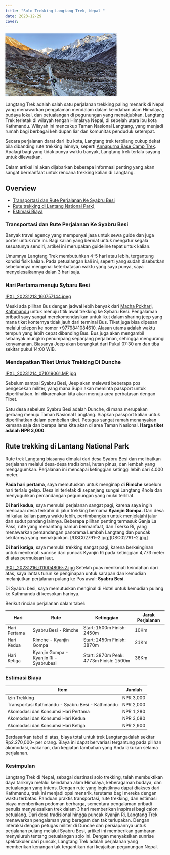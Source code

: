 ```yaml
---
title: "Solo Trekking Langtang Trek, Nepal "
date: 2023-12-29
cover:
---
```

![PXL_20231215_103652543-EDIT.jpg](PXL_20231215_103652543-EDIT.jpg)

Langtang Trek adalah salah satu perjalanan trekking paling menarik di Nepal yang menawarkan pengalaman mendalam dalam keindahan alam Himalaya, budaya lokal, dan petualangan di pegunungan yang menakjubkan. Langtang Trek terletak di wilayah tengah Himalaya Nepal, di sebelah utara ibu kota Kathmandu. Wilayah ini mencakup Taman Nasional Langtang, yang menjadi rumah bagi berbagai kehidupan liar dan komunitas penduduk setempat.

Secara perjalanan darat dari Ibu kota, Langtang trek terbilang cukup dekat bila dibanding rute trekking lainnya, seperti [Annapurna Base Camp Trek](https://lelunga.id/posts/trekking-independen-ke-annapurna-base-camp/). Apalagi bagi yang tidak punya waktu banyak, Langtang trek terlalu sayang untuk dilewatkan. 

Dalam artikel ini akan dijabarkan beberapa informasi penting yang akan sangat bermanfaat untuk rencana trekking kalian di Langtang.

## Overview

- [Transportasi dan Rute Perjalanan Ke Syabru Besi](#transportasi-dan-rute-perjlanan-ke-syabru-besi)
- [Rute trekking di Lantang National Park)](#rute-trekking-di-langtang-national-park)
- [Estimasi Biaya](#estimasi-biaya)

### Transportasi dan Rute Perjalanan Ke Syabru Besi

Banyak travel agency yang mempunyai jasa untuk sewa guide dan juga porter untuk rute ini. Bagi kalian yang berniat untuk mengatur segala sesuatunya sendiri, artikel ini merupakan guideline tepat untuk kalian.

Umumnya Langtang Trek membutuhkan 4-5 hari atau lebih, tergantung kondisi fisik kalian. Pada petualangan kali ini, seperti yang sudah disebutkan sebelumnya mengenai keterbatasan waktu yang saya punya, saya menyelesaikannya dalan 3 hari saja.

### Hari Pertama menuju Sybaru Besi

[!PXL_20231213_160757144.jpeg](PXL_20231213_160757144.jpeg)

Meski ada pilihan Bus dengan jadwal lebih banyak dari [Macha Pokhari, Kathmandu](https://maps.app.goo.gl/4H1JfwLTM3q2vQVd9) untuk menuju titik awal trekking ke Sybaru Besi. Pengalaman pribadi sayy sangat merekomendasikan untuk ikut dalam sharing jeep yang mana tiket konternya tidak jauh dari terminal Bus. Tiket juga bisa dipesan melalui telepon ke nomor +9779841084610. Alasan utama adalah waktu tempuh yang lebih cepat dibanding Bus. Bus juga akan mengambil sebanyak mungkin penumpang sepanjang perjalanan, sehingga mengurangi 
kenyamanan. Biasanya Jeep akan berangkat dari Pukul 07:30 am dan tiba sekitar pukul 14:00 WIB.

### Mendapatkan Tiket Untuk Trekking Di Dunche

[!PXL_20231214_071019061.MP.jpg](PXL_20231214_071019061.MP.jpg)

Sebelum sampai Syabru Besi, Jeep akan melewati beberapa pos pengecekan militer, yang mana Supir akan meminta passport untuk diperlihatkan. Ini dikarenakan kita akan menuju area perbatasan dengan Tibet.

Satu desa sebelum Syabru Besi adalah Dunche, di mana merupakan gerbang menuju Taman Nasional Langtang. Siapkan passport kalian untuk diperlihatkan dalam pembelian tiket. Petugas sangat ramah menanyakan kemana saja dan berapa lama kita akan di area Taman Nasional. **Harga tiket adalah NPR 3,000**.

## Rute trekking di Lantang National Park

Rute trek Langtang biasanya dimulai dari desa Syabru Besi dan melibatkan perjalanan melalui desa-desa tradisional, hutan pinus, dan lembah yang mengagumkan. Perjalanan ini mencapai ketinggian setinggi lebih dari 4.000 meter.

**Pada hari pertama**, saya memutuskan untuk menginap di **Rimche** sebelum hari terlalu gelap. Desa ini terletak di sepanjang sungai Langtang Khola dan menyuguhkan pemandangan pegunungan yang mulai terlihat. 

**Di hari kedua**, saya memulai perjalanan sangat pagi, karena saya ingin mencapai desa terkahir di jalur trekking bernama **Kyanjin Gompa.** Dari desa ini kalau kalian punya waktu lebih, pertimbangkan untuk menjelajahi jalur dan sudut pandang lainnya. Beberapa pilihan penting termasuk Ganja La Pass, rute yang menantang namun bermanfaat, dan Tserko Ri, yang menawarkan pemandangan panorama Lembah Langtang dan puncak sekitarnya yang menakjubkan.
[!DSC02791~2.jpg](DSC02791~2.jpg]

**Di hari ketiga**, saya memulai trekking sangat pagi, karena berkeinginan untuk menikmati sunrise dari puncak Kyanjin Ri pada ketinggian 4,773 meter di atas permukaan laut.

[!PXL_20231216_011004806~2.jpg](PXL_20231216_011004806~2.jpg)
Setelah puas menikmati keindahan dari atas, saya lantas turun ke penginapan untuk sarapan dan kemudian melanjutkan perjalanan pulang ke Pos awal: **Syabru Besi**. 

Di Syabru besi, saya memutuskan menginal di Hotel untuk kemudian pulang ke Kathmandu di keesokan harinya.

Berikut rincian perjalanan dalam tabel:

| Hari          | Rute                              | Ketinggian                     | Jarak Perjalanan |
| --------------| ---------------------------------| -------------------------------| -----------------|
| Hari Pertama  | Syabru Besi - Rimche              | Start: 1500m Finish: 2450m    | 10Km             |
| Hari Kedua    | Rimche - Kyanjin Gompa            | Start: 2450m Finish: 3870m    | 21Km             |
| Hari Ketiga   | Kyanjin Gompa - Kyanjin Ri - Syabrubesi | Start: 3870m Peak: 4773m Finish: 1500m | 36Km    |

### Estimasi Biaya

| Item                                                      | Jumlah      |
| --------------------------------------------------------- | ----------- |
| Izin Trekking                                              | NPR 3,000   |
| Transportasi Kathmandu - Syabru Besi - Kathmandu           | NPR 2,000   |
| Akomodasi dan Konsumsi Hari Pertama                        | NPR 1,280   |
| Akomodasi dan Konsumsi Hari Kedua                          | NPR 3,080   |
| Akomodasi dan Konsumsi Hari Ketiga                         | NPR 2,900   |



Berdasarkan tabel di atas, biaya total untuk trek Langtangadalah sekitar Rp2.270,000- per orang. Biaya ini dapat bervariasi tergantung pada pilihan akomodasi, makanan, dan kegiatan tambahan yang Anda lakukan selama perjalanan.


### Kesimpulan

Langtang Trek di Nepal, sebagai destinasi solo trekking, telah membuktikan daya tariknya melalui keindahan alam Himalaya, keberagaman budaya, dan petualangan yang intens. Dengan rute yang logistiknya dapat diakses dari Kathmandu, trek ini menjadi opsi menarik, terutama bagi mereka dengan waktu terbatas. Panduan praktis transportasi, rute trekking, dan estimasi biaya memberikan pedoman berharga, sementara pengalaman pribadi penulis menyelesaikan trek dalam 3 hari memberikan inspirasi bagi calon petualang. Dari desa tradisional hingga puncak Kyanjin Ri, Langtang Trek menawarkan pengalaman yang beragam dan tak terlupakan. Dengan interaksi dengan petugas militer di Dunche dan persiapannya untuk perjalanan pulang melalui Syabru Besi, artikel ini memberikan gambaran menyeluruh tentang petualangan solo ini. Dengan menyaksikan sunrise spektakuler dari puncak, Langtang Trek adalah perjalanan yang memberikan kenangan tak tergantikan dari keajaiban pegunungan Nepal.

